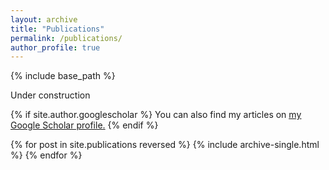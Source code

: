 ```yaml
---
layout: archive
title: "Publications"
permalink: /publications/
author_profile: true
---
```


{% include base_path %}

Under construction
<script src="https://bibbase.org/show?bib=http%3A%2F%2Fwww.cse.psu.edu%2F%7Edxd437%2Fpublications%2Fpubs%2Fpubs.bib&jsonp=1"></script>


{% if site.author.googlescholar %}
  You can also find my articles on <u><a href="{{site.author.googlescholar}}">my Google Scholar profile</a>.</u>
{% endif %}



{% for post in site.publications reversed %}
  {% include archive-single.html %}
{% endfor %}
